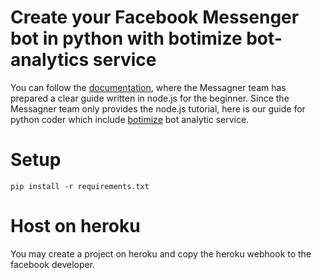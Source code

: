 # Create your Facebook Messenger bot in python with botimize bot-analytics service
You can follow the [documentation](https://developers.facebook.com/docs/messenger-platform/guides/quick-start), where the Messagner team has prepared a clear guide written in node.js for the beginner.
Since the Messagner team only provides the node.js tutorial, here is our guide for python coder which include [botimize](http://www.botimize.io) bot analytic service.

# Setup
```
pip install -r requirements.txt
```
# Host on heroku
You may create a project on heroku and copy the heroku webhook to the facebook developer.

